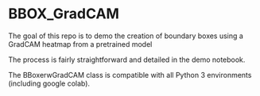 # BBOX_GradCAM
The goal of this repo is to demo the creation of boundary boxes using a GradCAM heatmap from a pretrained model

The process is fairly straightforward and detailed in the demo notebook.

The BBoxerwGradCAM class is compatible with all Python 3 environments (including google colab).
